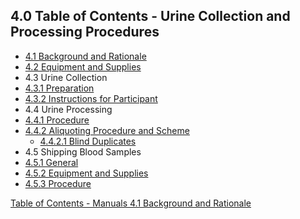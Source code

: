 ## 4.0 Table of Contents - Urine Collection and Processing Procedures

* [4.1 Background and Rationale](:pages_path:/manuals/urine-collection-processing/4-01-background.md)
* [4.2 Equipment and Supplies](:pages_path:/manuals/urine-collection-processing/4-02-equipment-supplies.md)
* 4.3 Urine Collection
 * [4.3.1 Preparation](:pages_path:/manuals/urine-collection-processing/4-03-01-preparation.md)
 * [4.3.2 Instructions for Participant](:pages_path:/manuals/urine-collection-processing/4-03-02-ppt-instructions.md)
* 4.4 Urine Processing
 * [4.4.1 Procedure](:pages_path:/manuals/urine-collection-processing/4-04-01-procedure.md)
 * [4.4.2 Aliquoting Procedure and Scheme](:pages_path:/manuals/urine-collection-processing/4-04-02-00-aliquoting-procedure-scheme.md)
   * [4.4.2.1 Blind Duplicates](:pages_path:/manuals/urine-collection-processing/4-04-02-01-blind-duplicates.md)
* 4.5 Shipping Blood Samples
 * [4.5.1 General](:pages_path:/manuals/urine-collection-processing/4-05-01-general.md)
 * [4.5.2 Equipment and Supplies](:pages_path:/manuals/urine-collection-processing/4-05-02-equipment-supplies.md)
 * [4.5.3 Procedure](:pages_path:/manuals/urine-collection-processing/4-05-03-procedure.md)


<div class="center">
<div class="btn-group">
  <a href=":pages_path:/manuals/manual-toc.md" class="btn btn-default">
    <span class="glyphicon glyphicon-chevron-up"></span>
    Table of Contents - Manuals
  </a>

  <a href=":pages_path:/manuals/urine-collection-processing/4-01-background.md" class="btn btn-success">
    4.1 Background and Rationale
    <span class="glyphicon glyphicon-chevron-right"></span>
  </a>
</div>
</div>
